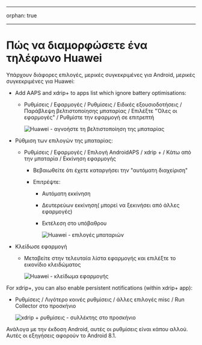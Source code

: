 * * *

orphan: true

* * *

# Πώς να διαμορφώσετε ένα τηλέφωνο Huawei

Υπάρχουν διάφορες επιλογές, μερικές συγκεκριμένες για Android, μερικές συγκεκριμένες για Huawei:

* Add AAPS and xdrip+ to apps list which ignore battery optimisations:
  
  * Ρυθμίσεις / Εφαρμογές / Ρυθμίσεις / Ειδικές εξουσιοδοτήσεις / Παράβλεψη βελτιστοποίησης μπαταρίας / Επιλέξτε "Όλες οι εφαρμογές" / Ρυθμίστε την εφαρμογή σε επιτρεπτή
    
    ![Huawei - αγνοήστε τη βελτιστοποίηση της μπαταρίας](../images/Huawei_BatteryOptimization.png)

* Ρύθμιση των επιλογών της μπαταρίας:
  
  * Ρυθμίσεις / Εφαρμογές / Επιλογή AndroidAPS / xdrip + / Κάτω από την μπαταρία / Εκκίνηση εφαρμογής
    
    * Βεβαιωθείτε ότι έχετε καταργήσει την "αυτόματη διαχείριση"
    * Επιτρέψτε:
      
      * Αυτόματη εκκίνηση
      * Δευτερεύων εκκίνηση( μπορεί να ξεκινήσει από άλλες εφαρμογές)
      * Εκτέλεση στο υπόβαθρου
        
        ![Huawei - επιλογές μπαταριών](../images/Huawei_BatteryOptions.png)

* Κλείδωσε εφαρμογή
  
  * Μεταβείτε στην τελευταία λίστα εφαρμογής και επιλέξτε το εικονίδιο κλειδώματος
    
    ![Huawei - κλείδωμα εφαρμογής](../images/Huawei_LockApp.png)

For xdrip+, you can also enable persistent notifications (within xdrip+ app):

* Ρυθμίσεις / Λιγότερο κοινές ρυθμίσεις / άλλες επιλογές misc / Run Collector στο προσκήνιο
  
  ![xdrip + ρυθμίσεις - συλλέκτης στο προσκήνιο](../images/xdrip_collector_foreground.png)

Ανάλογα με την έκδοση Android, αυτές οι ρυθμίσεις είναι κάπου αλλού. Αυτές οι εξηγήσεις αφορούν το Android 8.1.